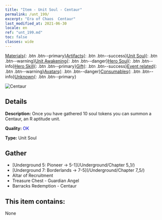 ```yaml
---
title: "Item - Unit Soul - Centaur"
permalink: /unt_199/
excerpt: "Era of Chaos  Centaur"
last_modified_at: 2021-06-30
locale: en
ref: "unt_199.md"
toc: false
classes: wide
---
```

 [Materials](/Items/){: .btn .btn--primary}[Artifacts](/Items/Artifacts/){: .btn .btn--success}[Unit Soul](/Items/UnitSoul/){: .btn .btn--warning}[Unit Awakening](/Items/UnitAwakening/){: .btn .btn--danger}[Hero Soul](/Items/HeroSoul/){: .btn .btn--info}[Hero Skill](/Items/HeroSkill/){: .btn .btn--primary}[Gift](/Items/Gift/){: .btn .btn--success}[Event related](/Items/Events/){: .btn .btn--warning}[Avatars](/Items/Avatars/){: .btn .btn--danger}[Consumables](/Items/Consumables/){: .btn .btn--info}[Unknown](/Items/Unknown/){: .btn .btn--primary}

 ![Centaur](/images/u/ti_banrenma.jpg)

## Details
 **Description:** Once you have gathered 10 soul tokens you can summon a Centaur, an R aptitude unit.

 **Quality:** <span style="color: #0000CD">OK</span>

 **Type:** Unit Soul

## Gather

*    [Underground 5: Pioneer -> 5-1](/Underground/Chapter 5_1/) 
*    [Underground 7: Borderlands -> 7-5](/Underground/Chapter 7_5/) 
*    Altar of Recruitment 
*    Treasure Chest - Guardian Angel 
*    Barracks Redemption - Centaur 

## This item contains:

  None


